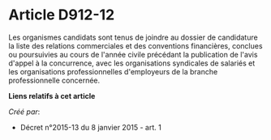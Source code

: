 # Article D912-12

Les organismes candidats sont tenus de joindre au dossier de candidature la liste des relations commerciales et des
conventions financières, conclues ou poursuivies au cours de l'année civile précédant la publication de l'avis d'appel à la
concurrence, avec les organisations syndicales de salariés et les organisations professionnelles d'employeurs de la branche
professionnelle concernée.

**Liens relatifs à cet article**

_Créé par_:

  - Décret n°2015-13 du 8 janvier 2015 - art. 1
